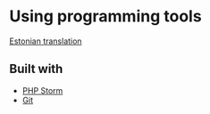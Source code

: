 # Using programming tools

[Estonian translation](./README.md)

## Built with
- [PHP Storm](https://www.jetbrains.com/phpstorm/)
- [Git](https://git-scm.com/)